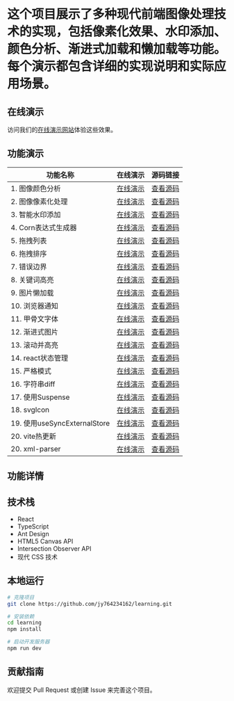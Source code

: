 
# 这个项目展示了多种现代前端图像处理技术的实现，包括像素化效果、水印添加、颜色分析、渐进式加载和懒加载等功能。每个演示都包含详细的实现说明和实际应用场景。

## 在线演示

访问我们的[在线演示网站](https://jy764234162.github.io/learning/#)体验这些效果。

## 功能演示

| 功能名称 | 在线演示 | 源码链接 |
| -------- | -------- | -------- |
| 1. 图像颜色分析 | [在线演示](https://jy764234162.github.io/learning/#/canvas-color-analyzer) | [查看源码](https://github.com/JY764234162/learning/blob/main/src/pages/canvas-color-analyzer/index.tsx) |
| 2. 图像像素化处理 | [在线演示](https://jy764234162.github.io/learning/#/canvas-pixelation) | [查看源码](https://github.com/JY764234162/learning/blob/main/src/pages/canvas-pixelation/index.tsx) |
| 3. 智能水印添加 | [在线演示](https://jy764234162.github.io/learning/#/canvas-watermark) | [查看源码](https://github.com/JY764234162/learning/blob/main/src/pages/canvas-watermark/index.tsx) |
| 4. Corn表达式生成器 | [在线演示](https://jy764234162.github.io/learning/#/cron) | [查看源码](https://github.com/JY764234162/learning/blob/main/src/pages/cron/index.tsx) |
| 5. 拖拽列表 | [在线演示](https://jy764234162.github.io/learning/#/drag-list) | [查看源码](https://github.com/JY764234162/learning/blob/main/src/pages/drag-list/index.tsx) |
| 6. 拖拽排序 | [在线演示](https://jy764234162.github.io/learning/#/drag-sort) | [查看源码](https://github.com/JY764234162/learning/blob/main/src/pages/drag-sort/index.tsx) |
| 7. 错误边界 | [在线演示](https://jy764234162.github.io/learning/#/error-boundary) | [查看源码](https://github.com/JY764234162/learning/blob/main/src/pages/error-boundary/index.tsx) |
| 8. 关键词高亮 | [在线演示](https://jy764234162.github.io/learning/#/keyword-highlight) | [查看源码](https://github.com/JY764234162/learning/blob/main/src/pages/keyword-highlight/index.tsx) |
| 9. 图片懒加载 | [在线演示](https://jy764234162.github.io/learning/#/lazyImage) | [查看源码](https://github.com/JY764234162/learning/blob/main/src/pages/lazyImage/index.tsx) |
| 10. 浏览器通知 | [在线演示](https://jy764234162.github.io/learning/#/notification) | [查看源码](https://github.com/JY764234162/learning/blob/main/src/pages/notification/index.tsx) |
| 11. 甲骨文字体 | [在线演示](https://jy764234162.github.io/learning/#/oracle-font) | [查看源码](https://github.com/JY764234162/learning/blob/main/src/pages/oracle-font/index.tsx) |
| 12. 渐进式图片 | [在线演示](https://jy764234162.github.io/learning/#/progressiveImg) | [查看源码](https://github.com/JY764234162/learning/blob/main/src/pages/progressiveImg/index.tsx) |
| 13. 滚动并高亮 | [在线演示](https://jy764234162.github.io/learning/#/scrollAndHighlight) | [查看源码](https://github.com/JY764234162/learning/blob/main/src/pages/scrollAndHighlight/index.tsx) |
| 14. react状态管理 | [在线演示](https://jy764234162.github.io/learning/#/react-state-management) | [查看源码](https://github.com/JY764234162/learning/blob/main/src/pages/react-state-management/index.tsx) |
| 15. 严格模式 | [在线演示](https://jy764234162.github.io/learning/#/strictMode) | [查看源码](https://github.com/JY764234162/learning/blob/main/src/pages/strictMode/index.tsx) |
| 16. 字符串diff | [在线演示](https://jy764234162.github.io/learning/#/string-diff) | [查看源码](https://github.com/JY764234162/learning/blob/main/src/pages/string-diff/index.tsx) |
| 17. 使用Suspense | [在线演示](https://jy764234162.github.io/learning/#/suspense) | [查看源码](https://github.com/JY764234162/learning/blob/main/src/pages/suspense/index.tsx) |
| 18. svgIcon | [在线演示](https://jy764234162.github.io/learning/#/svgIcon) | [查看源码](https://github.com/JY764234162/learning/blob/main/src/pages/svgIcon/index.tsx) |
| 19. 使用useSyncExternalStore | [在线演示](https://jy764234162.github.io/learning/#/useSyncExternalStore) | [查看源码](https://github.com/JY764234162/learning/blob/main/src/pages/useSyncExternalStore/index.tsx) |
| 20. vite热更新 | [在线演示](https://jy764234162.github.io/learning/#/vite-hmr) | [查看源码](https://github.com/JY764234162/learning/blob/main/src/pages/vite-hmr/index.tsx) |
| 20. xml-parser | [在线演示](https://jy764234162.github.io/learning/#/xml-parser) | [查看源码](https://github.com/JY764234162/learning/blob/main/src/pages/xml-parser/index.tsx) |

## 功能详情


## 技术栈

- React 
- TypeScript
- Ant Design
- HTML5 Canvas API
- Intersection Observer API
- 现代 CSS 技术

## 本地运行

```bash
# 克隆项目
git clone https://github.com/jy764234162/learning.git

# 安装依赖
cd learning
npm install

# 启动开发服务器
npm run dev
```

## 贡献指南

欢迎提交 Pull Request 或创建 Issue 来完善这个项目。

